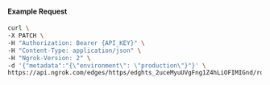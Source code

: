 <!-- Code generated for API Clients. DO NOT EDIT. -->

#### Example Request

```bash
curl \
-X PATCH \
-H "Authorization: Bearer {API_KEY}" \
-H "Content-Type: application/json" \
-H "Ngrok-Version: 2" \
-d '{"metadata":"{\"environment\": \"production\"}"}' \
https://api.ngrok.com/edges/https/edghts_2uceMyuUVgFng1Z4hLiOFIMIGnd/routes/edghtsrt_2uceMx42TW2YFjl8oPfLOkfwTaU
```
